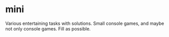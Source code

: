 # mini
Various entertaining tasks with solutions. Small console games, and maybe not only console games. Fill as possible.
